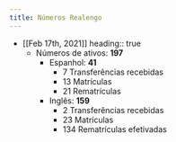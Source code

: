 ```yaml
---
title: Números Realengo
---
```


- [[Feb 17th, 2021]]
  heading:: true
	- Números de ativos: **197**
		- Espanhol: **41**
			- 7 Transferências recebidas
			- 13 Matrículas
			- 21 Rematrículas
		- Inglês: **159**
			- 2 Transferências recebidas
			- 23 Matrículas
			- 134 Rematrículas efetivadas